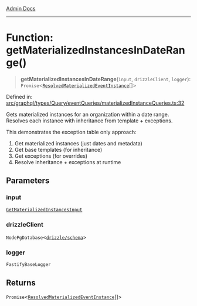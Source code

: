 [Admin Docs](/)

***

# Function: getMaterializedInstancesInDateRange()

> **getMaterializedInstancesInDateRange**(`input`, `drizzleClient`, `logger`): `Promise`\<[`ResolvedMaterializedEventInstance`](../../../../../../drizzle/tables/materializedEventInstances/type-aliases/ResolvedMaterializedEventInstance.md)[]\>

Defined in: [src/graphql/types/Query/eventQueries/materializedInstanceQueries.ts:32](https://github.com/gautam-divyanshu/talawa-api/blob/22f85ff86fcf5f38b53dcdb9fe90ab33ea32d944/src/graphql/types/Query/eventQueries/materializedInstanceQueries.ts#L32)

Gets materialized instances for an organization within a date range.
Resolves each instance with inheritance from template + exceptions.

This demonstrates the exception table only approach:
1. Get materialized instances (just dates and metadata)
2. Get base templates (for inheritance)
3. Get exceptions (for overrides)
4. Resolve inheritance + exceptions at runtime

## Parameters

### input

[`GetMaterializedInstancesInput`](../interfaces/GetMaterializedInstancesInput.md)

### drizzleClient

`NodePgDatabase`\<[`drizzle/schema`](../../../../../../drizzle/schema/README.md)\>

### logger

`FastifyBaseLogger`

## Returns

`Promise`\<[`ResolvedMaterializedEventInstance`](../../../../../../drizzle/tables/materializedEventInstances/type-aliases/ResolvedMaterializedEventInstance.md)[]\>
